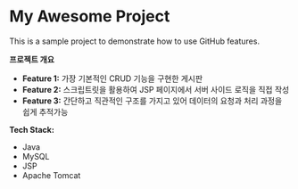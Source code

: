 # My Awesome Project

This is a sample project to demonstrate how to use GitHub features.

**프로젝트 개요**

* **Feature 1:** 가장 기본적인 CRUD 기능을 구현한 게시판
* **Feature 2:** 스크립트릿을 활용하여 JSP 페이지에서 서버 사이드 로직을 직접 작성
* **Feature 3:** 간단하고 직관적인 구조를 가지고 있어 데이터의 요청과 처리 과정을 쉽게 추적가능

**Tech Stack:**

* Java
* MySQL
* JSP
* Apache Tomcat

